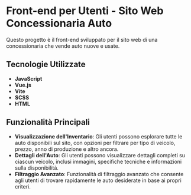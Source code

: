 # Front-end per Utenti - Sito Web Concessionaria Auto

Questo progetto è il front-end sviluppato per il sito web di una concessionaria che vende auto nuove e usate.

## Tecnologie Utilizzate

- **JavaScript**
- **Vue.js**
- **Vite**
- **SCSS**
- **HTML**

## Funzionalità Principali

- **Visualizzazione dell'Inventario**: Gli utenti possono esplorare tutte le auto disponibili sul sito, con opzioni per filtrare per tipo di veicolo, prezzo, anno di produzione e altro ancora.
- **Dettagli dell'Auto**: Gli utenti possono visualizzare dettagli completi su ciascun veicolo, inclusi immagini, specifiche tecniche e informazioni sulla disponibilità.
- **Filtraggio Avanzato**: Funzionalità di filtraggio avanzato che consente agli utenti di trovare rapidamente le auto desiderate in base ai propri criteri.




